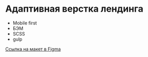 # Адаптивная верстка лендинга

- Mobile first
- БЭМ
- SCSS
- gulp

[Ссылка на макет в Figma](https://www.figma.com/file/3Q7NJSnqZ3kTk2t20YRxwQ/Лендинг-(Copy)-(Copy)?node-id=0%3A1)
